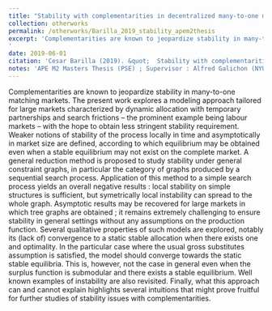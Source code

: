 ```yaml
---
title: "Stability with complementarities in decentralized many-to-one matching markets"
collection: otherworks
permalink: /otherworks/Barilla_2019_stability_apem2thesis
excerpt: 'Complementarities are known to jeopardize stability in many-to-one matching markets. The present work explores a modeling approach tailored for large markets characterized by dynamic allocation with temporary partnerships and search frictions – the prominent example being labour markets – with the hope to obtain less stringent stability requirement. Weaker notions of stability of the process locally in time and asymptotically in market size are defined, according to which equilibrium may be obtained even when a stable equilibrium may not exist on the complete market. A general reduction method is proposed to study stability under general constraint graphs, in particular the category of graphs produced by a sequential search process. Application of this method to a simple search process yields an overall negative results : local stability on simple structures is sufficient, but symetrically local instability can spread to the whole graph. Asymptotic results may be recovered for large markets in which tree graphs are obtained ; it remains extremely challenging to ensure stability in general settings without any assumptions on the production function. Several qualitative properties of such models are explored, notably its (lack of) convergence to a static stable allocation when there exists one and optimality. In the particular case where the usual gross substitutes assumption is satisfied, the model should converge towards the static stable equilibria. This is, however, not the case in general even when the surplus function is submodular and there exists a stable equilibrium. Well known examples of instability are also revisited. Finally, what this approach can and cannot explain highlights several intuitions that might prove fruitful for further studies of stability issues with complementarities.
'
date: 2019-06-01
citation: 'Cesar Barilla (2019). &quot;  Stability with complementarities in decentralized many-to-one matching markets &quot; '
notes: 'APE M2 Masters Thesis (PSE) ; Supervisor : Alfred Galichon (NYU) ; Referee : Olivier Tercieux (PSE)'
---
```


Complementarities are known to jeopardize stability in many-to-one matching markets. The present work explores a modeling approach tailored for large markets characterized by dynamic allocation with temporary partnerships and search frictions – the prominent example being labour markets – with the hope to obtain less stringent stability requirement. Weaker notions of stability of the process locally in time and asymptotically in market size are defined, according to which equilibrium may be obtained even when a stable equilibrium may not exist on the complete market. A general reduction method is proposed to study stability under general constraint graphs, in particular the category of graphs produced by a sequential search process. Application of this method to a simple search process yields an overall negative results : local stability on simple structures is sufficient, but symetrically local instability can spread to the whole graph. Asymptotic results may be recovered for large markets in which tree graphs are obtained ; it remains extremely challenging to ensure stability in general settings without any assumptions on the production function. Several qualitative properties of such models are explored, notably its (lack of) convergence to a static stable allocation when there exists one and optimality. In the particular case where the usual gross substitutes assumption is satisfied, the model should converge towards the static stable equilibria. This is, however, not the case in general even when the surplus function is submodular and there exists a stable equilibrium. Well known examples of instability are also revisited. Finally, what this approach can and cannot explain highlights several intuitions that might prove fruitful for further studies of stability issues with complementarities.

